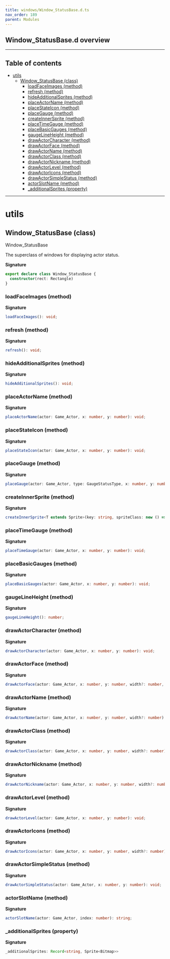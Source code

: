 ```yaml
---
title: windows/Window_StatusBase.d.ts
nav_order: 189
parent: Modules
---
```


## Window_StatusBase.d overview

---

<h2 class="text-delta">Table of contents</h2>

- [utils](#utils)
  - [Window_StatusBase (class)](#window_statusbase-class)
    - [loadFaceImages (method)](#loadfaceimages-method)
    - [refresh (method)](#refresh-method)
    - [hideAdditionalSprites (method)](#hideadditionalsprites-method)
    - [placeActorName (method)](#placeactorname-method)
    - [placeStateIcon (method)](#placestateicon-method)
    - [placeGauge (method)](#placegauge-method)
    - [createInnerSprite (method)](#createinnersprite-method)
    - [placeTimeGauge (method)](#placetimegauge-method)
    - [placeBasicGauges (method)](#placebasicgauges-method)
    - [gaugeLineHeight (method)](#gaugelineheight-method)
    - [drawActorCharacter (method)](#drawactorcharacter-method)
    - [drawActorFace (method)](#drawactorface-method)
    - [drawActorName (method)](#drawactorname-method)
    - [drawActorClass (method)](#drawactorclass-method)
    - [drawActorNickname (method)](#drawactornickname-method)
    - [drawActorLevel (method)](#drawactorlevel-method)
    - [drawActorIcons (method)](#drawactoricons-method)
    - [drawActorSimpleStatus (method)](#drawactorsimplestatus-method)
    - [actorSlotName (method)](#actorslotname-method)
    - [\_additionalSprites (property)](#_additionalsprites-property)

---

# utils

## Window_StatusBase (class)

Window_StatusBase

The superclass of windows for displaying actor status.

**Signature**

```ts
export declare class Window_StatusBase {
  constructor(rect: Rectangle)
}
```

### loadFaceImages (method)

**Signature**

```ts
loadFaceImages(): void;
```

### refresh (method)

**Signature**

```ts
refresh(): void;
```

### hideAdditionalSprites (method)

**Signature**

```ts
hideAdditionalSprites(): void;
```

### placeActorName (method)

**Signature**

```ts
placeActorName(actor: Game_Actor, x: number, y: number): void;
```

### placeStateIcon (method)

**Signature**

```ts
placeStateIcon(actor: Game_Actor, x: number, y: number): void;
```

### placeGauge (method)

**Signature**

```ts
placeGauge(actor: Game_Actor, type: GaugeStatusType, x: number, y: number): void;
```

### createInnerSprite (method)

**Signature**

```ts
createInnerSprite<T extends Sprite>(key: string, spriteClass: new () => T): T;
```

### placeTimeGauge (method)

**Signature**

```ts
placeTimeGauge(actor: Game_Actor, x: number, y: number): void;
```

### placeBasicGauges (method)

**Signature**

```ts
placeBasicGauges(actor: Game_Actor, x: number, y: number): void;
```

### gaugeLineHeight (method)

**Signature**

```ts
gaugeLineHeight(): number;
```

### drawActorCharacter (method)

**Signature**

```ts
drawActorCharacter(actor: Game_Actor, x: number, y: number): void;
```

### drawActorFace (method)

**Signature**

```ts
drawActorFace(actor: Game_Actor, x: number, y: number, width?: number, height?: number): void;
```

### drawActorName (method)

**Signature**

```ts
drawActorName(actor: Game_Actor, x: number, y: number, width?: number): void;
```

### drawActorClass (method)

**Signature**

```ts
drawActorClass(actor: Game_Actor, x: number, y: number, width?: number): void;
```

### drawActorNickname (method)

**Signature**

```ts
drawActorNickname(actor: Game_Actor, x: number, y: number, width?: number): void;
```

### drawActorLevel (method)

**Signature**

```ts
drawActorLevel(actor: Game_Actor, x: number, y: number): void;
```

### drawActorIcons (method)

**Signature**

```ts
drawActorIcons(actor: Game_Actor, x: number, y: number, width?: number): void;
```

### drawActorSimpleStatus (method)

**Signature**

```ts
drawActorSimpleStatus(actor: Game_Actor, x: number, y: number): void;
```

### actorSlotName (method)

**Signature**

```ts
actorSlotName(actor: Game_Actor, index: number): string;
```

### \_additionalSprites (property)

**Signature**

```ts
_additionalSprites: Record<string, Sprite<Bitmap>>
```
